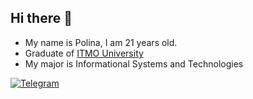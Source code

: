## Hi there 👋
- My name is Polina, I am 21 years old.
- Graduate of [ITMO University](https://itmo.ru/)
- My major is Informational Systems and Technologies
<div id="badges">
  <a href="https://t.me/LavenderPolly">
    <img src="https://img.shields.io/badge/-telegram-red?color=white&logo=telegram&logoColor=#0088CC" alt="Telegram"/>
  </a>
</div>
<!--
**M-Polina/M-Polina** is a ✨ _special_ ✨ repository because its `README.md` (this file) appears on your GitHub profile.

Here are some ideas to get you started:

- 🔭 I’m currently working on ...
- 🌱 I’m currently learning ...
- 👯 I’m looking to collaborate on ...
- 🤔 I’m looking for help with ...
- 💬 Ask me about ...
- 📫 How to reach me: ...
- 😄 Pronouns: ...
- ⚡ Fun fact: ...
-->
